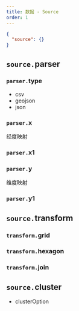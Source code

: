 ```yaml
---
title: 数据 - Source
order: 1
---
```


```json
{
  "source": {}
}
```

## `source.`parser

### `parser.`type

- csv
- geojson
- json

### `parser.`x

经度映射

### `parser.`x1

### `parser.`y

维度映射

### `parser.`y1

## `source.`transform

### `transform.`grid

### `transform.`hexagon

### `transform.`join

## `source.`cluster

- clusterOption
